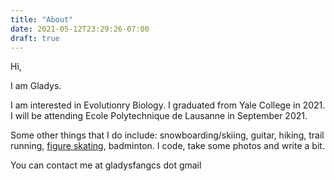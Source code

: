```yaml
---
title: "About"
date: 2021-05-12T23:29:26-07:00
draft: true
---
```

Hi, 

I am Gladys. 

I am interested in Evolutionry Biology. I graduated from Yale College in 2021. 
I will be attending Ecole Polytechnique de Lausanne in September 2021. 

Some other things that I do include: snowboarding/skiing, guitar, hiking, trail running, [figure skating](https://www.bilibili.com/video/av80437018/), badminton. I code, take some photos and write a bit. 

You can contact me at gladysfangcs dot gmail 